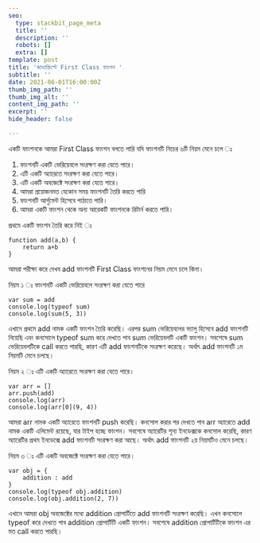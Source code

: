 ```yaml
---
seo:
  type: stackbit_page_meta
  title: ''
  description: ''
  robots: []
  extra: []
template: post
title: 'জাভাস্ক্রিপ্টে First Class ফাংশন '
subtitle: ''
date: 2021-06-01T16:00:00Z
thumb_img_path: ''
thumb_img_alt: ''
content_img_path: ''
excerpt: ''
hide_header: false

---
```

একটি ফাংশনকে আমরা First Class ফাংশন বলতে পারি যদি ফাংশনটি নিচের ৬টি নিয়ম মেনে চলে ঃ 

1. ফাংশনটি একটি ভেরিয়েবলে সংরক্ষণ করা যেতে পারে।
2. এটি একটি অ্যারেতে সংরক্ষণ করা যেতে পারে।
3. এটি একটি অবজেক্টে সংরক্ষণ করা যেতে পারে।
4. আমরা প্রয়োজনমত যেকোন সময় ফাংশনটি তৈরি করতে পারি
5. ফাংশনটি আর্গুমেন্ট হিসেবে পাঠাতে পারি।
6. আমরা একটি ফাংশন থেকে অন্য আরেকটি ফাংশনকে রিটার্ন করতে পারি।

প্রথমে একটি ফাংশন তৈরি করে নিই ঃ 

    function add(a,b) {
        return a+b
    }

আমরা পরীক্ষা করে দেখব add ফাংশনটি First Class ফাংশনের নিয়ম মেনে চলে কিনা। 

নিয়ম ১ ঃ ফাংশনটি একটি ভেরিয়েবলে সংরক্ষণ করা যেতে পারে 

    var sum = add
    console.log(typeof sum)
    console.log(sum(5, 3))

এখানে প্রথমে add নামক একটি ফাংশন তৈরি করেছি। এরপর sum ভেরিয়েবলের ভ্যালু হিসেবে add ফাংশনটি নিয়েছি এবং কনসোলে typeof sum করে দেখতে পাব sum ভেরিয়েবলটি একটি ফাংশন। সবশেষে sum ভেরিয়েবলটিকে call করতে পারছি, কারণ এটি add ফাংশনটিকে সংরক্ষণ করেছে।  অর্থাৎ add ফাংশনটি ১ম নিয়মটি মেনে চলছে।

নিয়ম ২ ঃ এটি একটি অ্যারেতে সংরক্ষণ করা যেতে পারে।

    var arr = []
    arr.push(add)
    console.log(arr)
    console.log(arr[0](9, 4))

আমরা arr নামক একটি অ্যারেতে ফাংশনটি push করেছি। কনসোল করার পর দেখতে পাব arr অ্যারেতে add নামক একটি এলিমেন্ট রয়েছে, যার টাইপ হচ্ছে ফাংশন। সবশেষে অ্যারেটির শূন্য ইনডেক্সকে কনসোল করেছি, কারণ অ্যারেটির প্রথম ইনডেক্সে add ফাংশনটি সংরক্ষণ করা আছে। অর্থাৎ add ফাংশনটি ২য় নিয়মটিও মেনে চলছে।

নিয়ম ৩ ঃ এটি একটি অবজেক্টে সংরক্ষণ করা যেতে পারে।

    var obj = {
        addition : add
    }
    console.log(typeof obj.addition)
    console.log(obj.addition(2, 7))

এখানে আমরা obj অবজেক্টের মধ্যে addition প্রোপার্টিতে add ফাংশনটি সংরক্ষণ করেছি। এখন কনসোলে typeof করে দেখতে পাব addition প্রোপার্টিটি একটি ফাংশন। সবশেষে addition প্রোপার্টিটিকে ফাংশন এর মত call করতে পারছি। 